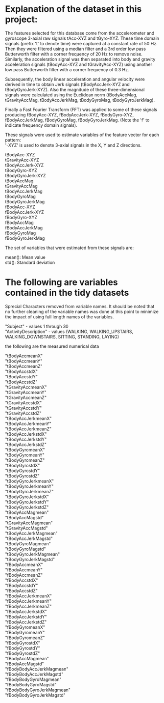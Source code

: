 # Explanation of the dataset in this project:

The features selected for this database come from the accelerometer and gyroscope 3-axial raw signals tAcc-XYZ and tGyro-XYZ. These time domain signals (prefix 't' to denote time) were captured at a constant rate of 50 Hz. Then they were filtered using a median filter and a 3rd order low pass Butterworth filter with a corner frequency of 20 Hz to remove noise. Similarly, the acceleration signal was then separated into body and gravity acceleration signals (tBodyAcc-XYZ and tGravityAcc-XYZ) using another low pass Butterworth filter with a corner frequency of 0.3 Hz. 

Subsequently, the body linear acceleration and angular velocity were derived in time to obtain Jerk signals (tBodyAccJerk-XYZ and tBodyGyroJerk-XYZ). Also the magnitude of these three-dimensional signals were calculated using the Euclidean norm (tBodyAccMag, tGravityAccMag, tBodyAccJerkMag, tBodyGyroMag, tBodyGyroJerkMag). 

Finally a Fast Fourier Transform (FFT) was applied to some of these signals producing fBodyAcc-XYZ, fBodyAccJerk-XYZ, fBodyGyro-XYZ, fBodyAccJerkMag, fBodyGyroMag, fBodyGyroJerkMag. (Note the 'f' to indicate frequency domain signals). 

These signals were used to estimate variables of the feature vector for each pattern:  
'-XYZ' is used to denote 3-axial signals in the X, Y and Z directions.

tBodyAcc-XYZ<br />
tGravityAcc-XYZ<br />
tBodyAccJerk-XYZ<br />
tBodyGyro-XYZ<br />
tBodyGyroJerk-XYZ<br />
tBodyAccMag<br />
tGravityAccMag<br />
tBodyAccJerkMag<br />
tBodyGyroMag<br />
tBodyGyroJerkMag<br />
fBodyAcc-XYZ<br />
fBodyAccJerk-XYZ<br />
fBodyGyro-XYZ<br />
fBodyAccMag<br />
fBodyAccJerkMag<br />
fBodyGyroMag<br />
fBodyGyroJerkMag<br />

The set of variables that were estimated from these signals are: 

mean(): Mean value<br />
std(): Standard deviation

# The following are variables contained in the tidy datasets
Sprecial Characters removed from variable names.  It should be noted that no further cleaning of the variable names was done at this point to minimize the impact of using full length names of the variables.

"Subject" - values 1 through 30<br />
"ActivityDescription" - values (WALKING, WALKING_UPSTAIRS, WALKING_DOWNSTAIRS, SITTING, STANDING, LAYING)<br />

the following are the measured numerical data

"tBodyAccmeanX"<br />
"tBodyAccmeanY"<br />
"tBodyAccmeanZ"<br />
"tBodyAccstdX"<br />
"tBodyAccstdY"<br />
"tBodyAccstdZ"<br />
"tGravityAccmeanX"<br />
"tGravityAccmeanY"<br />
"tGravityAccmeanZ"<br />
"tGravityAccstdX"<br />
"tGravityAccstdY"<br />
"tGravityAccstdZ"<br />
"tBodyAccJerkmeanX"<br />
"tBodyAccJerkmeanY"<br />
"tBodyAccJerkmeanZ"<br />
"tBodyAccJerkstdX"<br />
"tBodyAccJerkstdY"<br />
"tBodyAccJerkstdZ"<br />
"tBodyGyromeanX"<br />
"tBodyGyromeanY"<br />
"tBodyGyromeanZ"<br />
"tBodyGyrostdX"<br />
"tBodyGyrostdY"<br />
"tBodyGyrostdZ"<br />
"tBodyGyroJerkmeanX"<br />
"tBodyGyroJerkmeanY"<br />
"tBodyGyroJerkmeanZ"<br />
"tBodyGyroJerkstdX"<br />
"tBodyGyroJerkstdY"<br />
"tBodyGyroJerkstdZ"<br />
"tBodyAccMagmean"<br />
"tBodyAccMagstd"<br />
"tGravityAccMagmean"<br />
"tGravityAccMagstd"<br />
"tBodyAccJerkMagmean"<br />
"tBodyAccJerkMagstd"<br />
"tBodyGyroMagmean"<br />
"tBodyGyroMagstd"<br />
"tBodyGyroJerkMagmean"<br />
"tBodyGyroJerkMagstd"<br />
"fBodyAccmeanX"<br />
"fBodyAccmeanY"<br />
"fBodyAccmeanZ"<br />
"fBodyAccstdX"<br />
"fBodyAccstdY"<br />
"fBodyAccstdZ"<br />
"fBodyAccJerkmeanX"<br />
"fBodyAccJerkmeanY"<br />
"fBodyAccJerkmeanZ"<br />
"fBodyAccJerkstdX"<br />
"fBodyAccJerkstdY"<br />
"fBodyAccJerkstdZ"<br />
"fBodyGyromeanX"<br />
"fBodyGyromeanY"<br />
"fBodyGyromeanZ"<br />
"fBodyGyrostdX"<br />
"fBodyGyrostdY"<br />
"fBodyGyrostdZ"<br />
"fBodyAccMagmean"<br />
"fBodyAccMagstd"<br />
"fBodyBodyAccJerkMagmean"<br />
"fBodyBodyAccJerkMagstd"<br />
"fBodyBodyGyroMagmean"<br />
"fBodyBodyGyroMagstd"<br />
"fBodyBodyGyroJerkMagmean"<br />
"fBodyBodyGyroJerkMagstd"<br />
